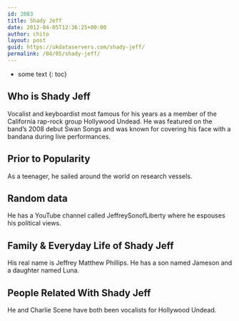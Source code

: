 ```yaml
---
id: 2083
title: Shady Jeff
date: 2012-04-05T12:36:25+00:00
author: chito
layout: post
guid: https://ukdataservers.com/shady-jeff/
permalink: /04/05/shady-jeff/
---
```


* some text
{: toc}
          
          
## Who is  Shady Jeff
                  
                  
                  
Vocalist and keyboardist most famous for his years as a member of the California rap-rock group Hollywood Undead. He was featured on the band&#8217;s 2008 debut Swan Songs and was known for covering his face with a bandana during live performances.
                  
                
                
                
## Prior to Popularity 
                  
                  
                  
As a teenager, he sailed around the world on research vessels.
                  
                
                
                
## Random data 
                  
                  
                  
He has a YouTube channel called JeffreySonofLiberty where he espouses his political views.
                  
                
                
                
## Family & Everyday Life of Shady Jeff
                  
                  
                  
His real name is Jeffrey Matthew Phillips. He has a son named Jameson and a daughter named Luna.
                  
                
                
                
## People Related With  Shady Jeff
                  
                  
                  
He and Charlie Scene have both been vocalists for Hollywood Undead.
                  
                
              
            
          
          
          
    
    
  
